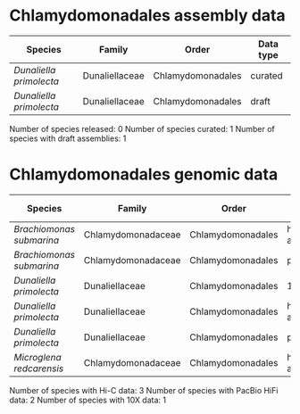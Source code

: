 # Chlamydomonadales assembly data

| Species | Family | Order | Data type |
| -- | --- | --- | --- |
| *Dunaliella primolecta* | Dunaliellaceae | Chlamydomonadales | curated |
| *Dunaliella primolecta* | Dunaliellaceae | Chlamydomonadales | draft |

Number of species released: 0
Number of species curated: 1
Number of species with draft assemblies: 1

# Chlamydomonadales genomic data

| Species | Family | Order | Data type |
| -- | --- | --- | --- |
| *Brachiomonas submarina* | Chlamydomonadaceae | Chlamydomonadales | hic-arima2 |
| *Brachiomonas submarina* | Chlamydomonadaceae | Chlamydomonadales | pacbio |
| *Dunaliella primolecta* | Dunaliellaceae | Chlamydomonadales | 10x |
| *Dunaliella primolecta* | Dunaliellaceae | Chlamydomonadales | hic-arima2 |
| *Dunaliella primolecta* | Dunaliellaceae | Chlamydomonadales | pacbio |
| *Microglena redcarensis* | Chlamydomonadaceae | Chlamydomonadales | hic-arima2 |

Number of species with Hi-C data: 3
Number of species with PacBio HiFi data: 2
Number of species with 10X data: 1
